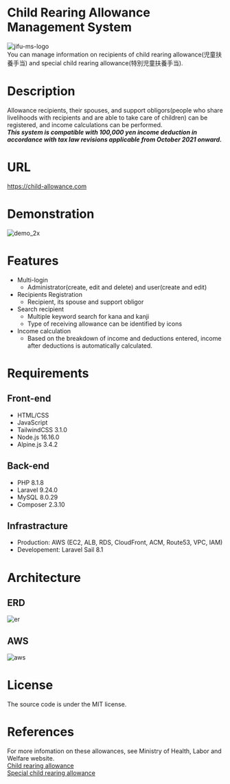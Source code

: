 # Child Rearing Allowance Management System
![jifu-ms-logo](https://user-images.githubusercontent.com/101188604/184539984-0cfaaa1b-2b2b-486c-a736-f72c357ac96c.png)  
You can manage information on recipients of child rearing allowance(児童扶養手当) and special child rearing allowance(特別児童扶養手当).  

# Description
Allowance recipients, their spouses, and support obligors(people who share livelihoods with recipients and are able to take care of children) can be registered, and income calculations can be performed.  
***This system is compatible with 100,000 yen income deduction in accordance with tax law revisions applicable from October 2021 onward.***  

# URL
https://child-allowance.com

# Demonstration
![demo_2x](https://user-images.githubusercontent.com/101188604/198323232-709a573f-486a-4673-aa16-4443f6ed7942.gif)

# Features
- Multi-login
    - Administrator(create, edit and delete) and user(create and edit)
- Recipients Registration
    - Recipient, its spouse and support obligor
- Search recipient
    - Multiple keyword search for kana and kanji
    - Type of receiving allowance can be identified by icons
- Income calculation
    - Based on the breakdown of income and deductions entered, income after deductions is automatically calculated.

# Requirements
## Front-end
- HTML/CSS
- JavaScript
- TailwindCSS 3.1.0
- Node.js 16.16.0
- Alpine.js 3.4.2

## Back-end
- PHP 8.1.8
- Laravel 9.24.0
- MySQL 8.0.29
- Composer 2.3.10

## Infrastracture
- Production: AWS (EC2, ALB, RDS, CloudFront, ACM, Route53, VPC, IAM)
- Developement: Laravel Sail 8.1

# Architecture
## ERD
![er](https://user-images.githubusercontent.com/101188604/191507123-e7cd969e-827f-41d0-97ac-570bbd46b8af.png)
## AWS
![aws](https://user-images.githubusercontent.com/101188604/188660011-a446ed8e-b77e-43d6-b9f9-8e7a292625fa.png)

# License
The source code is under the MIT license.

# References
For more infomation on these allowances, see Ministry of Health, Labor and Welfare website.  
[Child rearing allowance](https://www.mhlw.go.jp/bunya/kodomo/osirase/100526-1.html)  
[Special child rearing allowance](https://www.mhlw.go.jp/bunya/shougaihoken/jidou/huyou.html) 